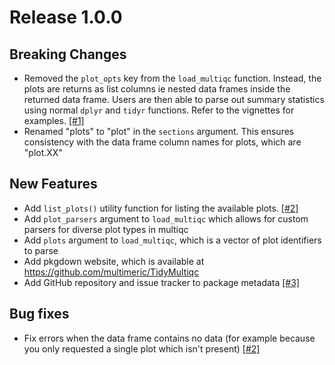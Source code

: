 # Release 1.0.0

## Breaking Changes

* Removed the `plot_opts` key from the `load_multiqc` function. Instead, the plots are returns as list columns ie nested data frames inside the returned data frame. Users are then able to parse out summary statistics using normal `dplyr` and `tidyr` functions. Refer to the vignettes for examples. [[#1]](https://github.com/multimeric/TidyMultiqc/issues/1)
* Renamed "plots" to "plot" in the `sections` argument. This ensures consistency with the data frame column names for plots, which are "plot.XX"

## New Features

* Add `list_plots()` utility function for listing the available plots. [[#2]](https://github.com/multimeric/TidyMultiqc/issues/2)
* Add `plot_parsers` argument to `load_multiqc` which allows for custom parsers for diverse plot types in multiqc
* Add `plots` argument to `load_multiqc`, which is a vector of plot identifiers to parse
* Add pkgdown website, which is available at <https://github.com/multimeric/TidyMultiqc>
* Add GitHub repository and issue tracker to package metadata [[#3]](https://github.com/multimeric/TidyMultiqc/issues/3)

## Bug fixes

* Fix errors when the data frame contains no data (for example because you only requested a single plot which isn't present) [[#2]](https://github.com/multimeric/TidyMultiqc/issues/2)